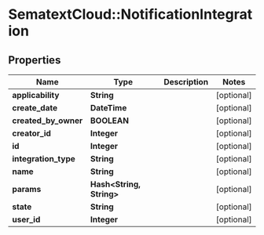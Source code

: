# SematextCloud::NotificationIntegration

## Properties
Name | Type | Description | Notes
------------ | ------------- | ------------- | -------------
**applicability** | **String** |  | [optional]
**create_date** | **DateTime** |  | [optional]
**created_by_owner** | **BOOLEAN** |  | [optional]
**creator_id** | **Integer** |  | [optional]
**id** | **Integer** |  | [optional]
**integration_type** | **String** |  | [optional]
**name** | **String** |  | [optional]
**params** | **Hash&lt;String, String&gt;** |  | [optional]
**state** | **String** |  | [optional]
**user_id** | **Integer** |  | [optional]
